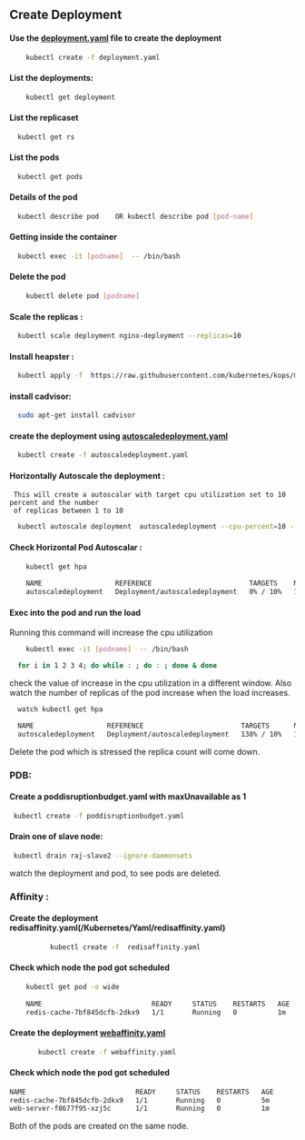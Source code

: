 ## Create Deployment 
  #### Use the [deployment.yaml](/Kubernetes/Yaml/deployment.yaml)  file to create the deployment
```bash 
	kubectl create -f deployment.yaml
```
 #### List the deployments:
```bash  
	kubectl get deployment
```  
#### List the replicaset
```bash 
  kubectl get rs
```               
#### List the pods
```bash
  kubectl get pods
```                
####  Details of the pod
```bash
  kubectl describe pod    OR kubectl describe pod [pod-name]
``` 
#### Getting inside the container 
```bash
  kubectl exec -it [podname]  -- /bin/bash
```
#### Delete the pod
```bash
	kubectl delete pod [podname]
```

#### Scale the replicas : 
```bash
  kubectl scale deployment nginx-deployment --replicas=10
```  
#### Install heapster :
```bash 
  kubectl apply -f  https://raw.githubusercontent.com/kubernetes/kops/master/addons/monitoring-standalone/v1.6.0.yaml
```
#### install cadvisor:
```bash
  sudo apt-get install cadvisor
```
#### create the deployment using [autoscaledeployment.yaml](/Kubernetes/Yaml/deployment.yaml)
```bash
  kubectl create -f autoscaledeployment.yaml
```  
#### Horizontally Autoscale the deployment :
     This will create a autoscalar with target cpu utilization set to 10 percent and the number
     of replicas between 1 to 10
```bash
  kubectl autoscale deployment  autoscaledeployment --cpu-percent=10 --min=1 --max=10
``` 
#### Check Horizontal Pod Autoscalar :
```bash
	kubectl get hpa
	
	NAME                  REFERENCE                        TARGETS    MINPODS   MAXPODS   REPLICAS   AGE
	autoscaledeployment   Deployment/autoscaledeployment   0% / 10%   1         10        1          1m
```
#### Exec into the pod and run the load
  Running this command will increase the cpu utilization
```bash
	kubectl exec -it [podname]  -- /bin/bash
```	
```bash
  for i in 1 2 3 4; do while : ; do : ; done & done
```  
check the value of increase in the cpu utilization in a different window.   Also watch the number of replicas of the pod increase when the load increases.
```bash  
  watch kubectl get hpa

  NAME                  REFERENCE                        TARGETS      MINPODS   MAXPODS   REPLICAS   AGE
  autoscaledeployment   Deployment/autoscaledeployment   138% / 10%   1         10        4          18m
```
  Delete the pod which is stressed the replica count will come down.

### PDB: 
#### Create a poddisruptionbudget.yaml with maxUnavailable as 1
```bash
 kubectl create -f poddisruptionbudget.yaml
``` 
#### Drain one of slave node:
```bash
 kubectl drain raj-slave2 --ignore-daemonsets
``` 
  watch the deployment and pod, to see pods  are deleted.

### Affinity :
#### Create the deployment redisaffinity.yaml(/Kubernetes/Yaml/redisaffinity.yaml)
```bash
          kubectl create -f  redisaffinity.yaml
```  
#### Check which node the pod got scheduled
```bash
	kubectl get pod -o wide
	
	NAME                           READY     STATUS    RESTARTS   AGE       IP           NODE
	redis-cache-7bf845dcfb-2dkx9   1/1       Running   0          1m        10.47.0.10   raj-slave2	
```
#### Create the deployment [webaffinity.yaml](/Kubernetes/Yaml/webaffinity.yaml)
```bash
       kubectl create -f webaffinity.yaml
```       
#### Check which node the pod got scheduled
```bash
NAME                           READY     STATUS    RESTARTS   AGE       IP           NODE
redis-cache-7bf845dcfb-2dkx9   1/1       Running   0          5m        10.47.0.10   raj-slave2
web-server-f8677f95-xzj5c      1/1       Running   0          1m        10.47.0.1    raj-slave2
```
  Both of the pods are created on the same node.
